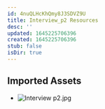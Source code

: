 ```yaml
---
id: 4nuQLHcKhQmy8J3SDVZ9U
title: Interview_p2 Resources
desc: ''
updated: 1645225706396
created: 1645225706396
stub: false
isDir: true
---
```

## Imported Assets
- ![Interview p2.jpg](/assets/interview-p2.jpg)
